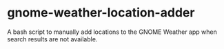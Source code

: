 # gnome-weather-location-adder
A bash script to manually add locations to the GNOME Weather app when search results are not available.
